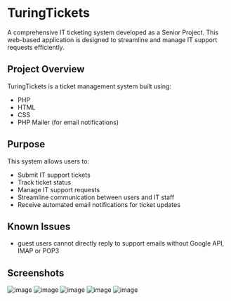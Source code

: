 # TuringTickets

A comprehensive IT ticketing system developed as a Senior Project. This web-based application is designed to streamline and manage IT support requests efficiently.

## Project Overview

TuringTickets is a ticket management system built using:
- PHP
- HTML
- CSS
- PHP Mailer (for email notifications)

## Purpose

This system allows users to:
- Submit IT support tickets
- Track ticket status
- Manage IT support requests
- Streamline communication between users and IT staff
- Receive automated email notifications for ticket updates

## Known Issues
- guest users cannot directly reply to support emails without Google API, IMAP or POP3

## Screenshots
![image](https://github.com/user-attachments/assets/4d96e9be-6c05-4ad6-a125-c5a25265ba81)
![image](https://github.com/user-attachments/assets/bb812d59-e437-4074-987c-b781de09ec4c)
![image](https://github.com/user-attachments/assets/89cc5158-73ac-4dd9-9716-9cacf820b57d)
![image](https://github.com/user-attachments/assets/a7095a02-0081-4afa-982e-d3897d837351)
![image](https://github.com/user-attachments/assets/f57ce9ce-908c-479c-a7d8-9eb76efaf44f)

